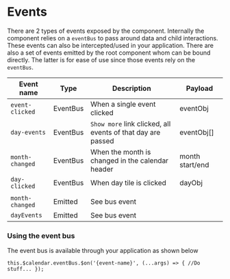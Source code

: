 # Events

There are 2 types of events exposed by the component. Internally the component relies on a `eventBus` to pass around data and child interactions.
These events can also be intercepted/used in your application. There are also a set of events emitted by the root component whom can be bound directly. The latter is for ease of use since those events rely on the `eventBus`.

| Event name            | Type     | Description                                                   |  Payload        |
|-----------------------|----------|---------------------------------------------------------------|-----------------|
| `event-clicked`       | EventBus | When a single event clicked                                   |  eventObj       |
| `day-events`          | EventBus | `Show more` link clicked, all events of that day are passed   | eventObj[]      |
| `month-changed`       | EventBus | When the month is changed in the calendar header              | month start/end |
| `day-clicked`         | EventBus | When day tile is clicked                                      |    dayObj       |
|                       |          |                                                               |                 |
| `month-changed`       | Emitted  | See bus event ||
| `dayEvents`           | Emitted  | See bus event ||

### Using the event bus

The event bus is available through your application as shown below

```
this.$calendar.eventBus.$on('{event-name}', (...args) => { //Do stuff... });
```
